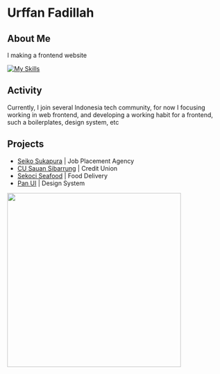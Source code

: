 # Urffan Fadillah

## About Me
I making a frontend website

[![My Skills](https://skillicons.dev/icons?i=html,css,js,mui,tailwind,nodejs,typescript,react,vite,vitest,github,azure,figma)](https://skillicons.dev)

## Activity
Currently, I join several Indonesia tech community, for now I focusing working in web frontend, and developing a working habit for a frontend, such a boilerplates, design system, etc  

## Projects
- <a href="https://www.seikosukapura.com">Seiko Sukapura</a> | Job Placement Agency
- <a href="https://cusauansibarrung.org/">CU Sauan Sibarrung</a> | Credit Union
- <a href="https://www.figma.com/proto/xe6wRSkjBExKVIhZDKs8tM?node-id=105-849&t=ou5aFVBCHYK7olaw-6">Sekoci Seafood</a> | Food Delivery
- <a href="https://www.figma.com/design/fQfEIkvI2nIG7iPV4ZYj8m/Pan-UI-Design-System?t=ou5aFVBCHYK7olaw-0">Pan UI</a> | Design System

<img
  src="https://media1.tenor.com/m/3hKhg-qy7gQAAAAd/yuuka-yuuka-blue-archive.gif"
  width="400"
/>

